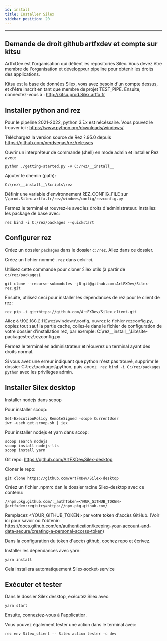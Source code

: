 ```yaml
---
id: install
title: Installer Silex
sidebar_position: 20
---
```


---

## Demande de droit github artfxdev et compte sur kitsu

ArtfxDev est l'organisation qui détient les repositories Silex. Vous devez être membre de l'organisation et développeur pipeline pour obtenir les droits des applications.

Kitsu est la base de données Silex, vous avez besoin d'un compte dessus, et d'être inscrit en tant que membre du projet TEST_PIPE. Ensuite, connectez-vous à : http://kitsu.prod.Silex.artfx.fr

## Installer python and rez

Pour le pipeline 2021-2022, python 3.7.x est nécéssaire. Vous pouvez le trouver ici : https://www.python.org/downloads/windows/

Téléchargez la version source de Rez 2.95.0 depuis https://github.com/nerdvegas/rez/releases

Ouvrir un interpréteur de commande (shell) en mode admin et installer Rez avec:

```
python ./getting-started.py -v C:/rez/__install__
```

Ajouter le chemin (path):

```
C:\rez\__install__\Scripts\rez
```

Définir une variable d'environnement REZ_CONFIG_FILE sur `\\prod.Silex.artfx.fr/rez/windows/config/rezconfig.py`

Fermez le terminal et rouvrez-le avec les droits d'administrateur. Installez les package de base avec:

```
rez bind -i C:/rez/packages --quickstart
```

## Configurer rez

Créez un dossier `packages` dans le dossier `c:/rez`. Allez dans ce dossier.

Créez un fichier nommé `.rez` dans celui-ci.

Utilisez cette commande pour cloner Silex utils (à partir de `c:/rez/packages`).

```
git clone --recurse-submodules -j8 git@github.com:ArtFXDev/Silex-rez.git
```

Ensuite, utilisez ceci pour installer les dépendances de rez pour le client de rez:

```
rez pip -i git+https://github.com/ArtFXDev/Silex_client.git
```

Allez à \\192.168.2.112\rez\windows\config, ouvrez le fichier rezconfig.py, copiez tout sauf la partie cache, collez-le dans le fichier de configuration de votre dossier d'installation rez, par exemple: C:\rez\_\_install\_\_\Lib\site-packages\rez\rezconfig.py

Fermez le terminal en administrateur et réouvrez un terminal ayant des droits normal.

Si vous avez une erreur indiquant que python n'est pas trouvé, supprimr le dossier C:\rez\packages\python, puis lancez ` rez bind -i C:/rez/packages python` avec les privilèges admin.

## Installer Silex desktop

Installer nodejs dans scoop

Pour installer scoop:

```
Set-ExecutionPolicy RemoteSigned -scope CurrentUser
iwr -useb get.scoop.sh | iex
```

Pour installer nodejs et yarn dans scoop:

```
scoop search nodejs
scoop install nodejs-lts
scoop install yarn
```

Git repo: https://github.com/ArtFXDev/Silex-desktop

Cloner le repo:

```
git clone https://github.com/ArtFXDev/Silex-desktop
```

Créez un fichier .npmrc dan le dossier racine Silex-desktop avec ce contenu:

```
//npm.pkg.github.com/:_authToken=<YOUR_GITHUB_TOKEN>
@artfxdev:registry=https://npm.pkg.github.com/
```

Remplacez <YOUR_GITHUB_TOKEN> par votre token d'accès GitHub.
(Voir ici pour savoir où l'obtenir: https://docs.github.com/en/authentication/keeping-your-account-and-data-secure/creating-a-personal-access-token)

Dans la configuration du token d'accès github, cochez repo et écrivez.

Installer les dépendances avec yarn:

```
yarn install
```

Cela installera automatiquement Silex-socket-service

## Exécuter et tester

Dans le dossier Silex desktop, exécutez Silex avec:

```
yarn start
```

Ensuite, conneztez-vous à l'application.

Vous pouvez également tester une action dans le terminal avec:

```
rez env Silex_client -- Silex action tester -c dev
```
